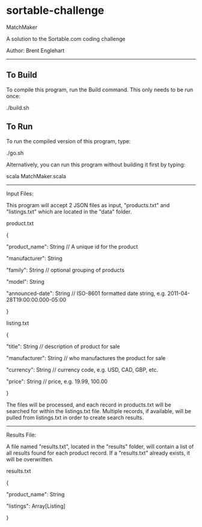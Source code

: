 # sortable-challenge

MatchMaker

A solution to the Sortable.com coding challenge

Author: Brent Englehart

--------
To Build
--------
To compile this program, run the Build command.  This only needs to be run once:

./build.sh

To Run
------	
To run the compiled version of this program, type:

./go.sh

Alternatively, you can run this program without building it first by typing:

scala MatchMaker.scala


--------
Input Files:

This program will accept 2 JSON files as input, "products.txt" and "listings.txt" which are located in the "data" folder.  

product.txt

{

"product_name": String // A unique id for the product

"manufacturer": String

"family": String // optional grouping of products

"model": String

"announced-date": String // ISO-8601 formatted date string, e.g. 2011-04-28T19:00:00.000-05:00

}


listing.txt

{

"title": String // description of product for sale

"manufacturer": String // who manufactures the product for sale

"currency": String // currency code, e.g. USD, CAD, GBP, etc.

"price": String // price, e.g. 19.99, 100.00

}

The files will be processed, and each record in products.txt will be searched for within the listings.txt file.  Multiple records, if available, will be pulled from listings.txt in order to create search results.

--------
Results File:

A file named "results.txt", located in the "results" folder, will contain a list of all results found for each product record.  If a "results.txt" already exists, it will be overwritten.

results.txt

{

"product_name": String

"listings": Array[Listing]

}
